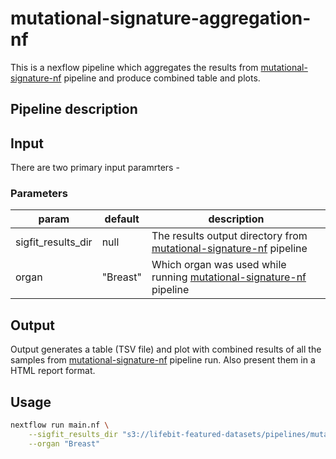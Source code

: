# mutational-signature-aggregation-nf

<!-- This README.md is the single page user documentation for this pipeline. -->

This is a nexflow pipeline which aggregates the results from [mutational-signature-nf](https://github.com/lifebit-ai/mutational-signature-nf) pipeline and produce combined table and plots.

## Pipeline description

## Input

There are two primary input paramrters - 

### Parameters

| param | default | description | 
|---|---|---|
| sigfit_results_dir | null | The results output directory from [mutational-signature-nf] pipeline |
| organ | "Breast" | Which organ was used while running [mutational-signature-nf] pipeline |

## Output

Output generates a table (TSV file) and plot with combined results of all the samples from [mutational-signature-nf] pipeline run. Also present them in a HTML report format.

## Usage

```bash
nextflow run main.nf \
    --sigfit_results_dir "s3://lifebit-featured-datasets/pipelines/mutational-signature-nf/example-output/sigfit_results_out/" \
    --organ "Breast"
```

[mutational-signature-nf]: https://github.com/lifebit-ai/mutational-signature-nf

<!-- For Sphinx doc, This option will be auto rendered help() section from Nextflow main.nf in the doc build -->


<!------------------
Build of this doc in github handle by - .github/workflows/build-deploy-doc.yml

To build this doc locally follow these steps.

Needs to have installed - 
1. sphinx
2. sphinx-rtd-theme
3. nextflow

Supposing your currently in base directory of the pipeline -
```
cd docs && bash src/pre-build.sh
cp README.md src
cd src && make html 
```
index.html will be generated in `docs/src/build/html` folder
-->